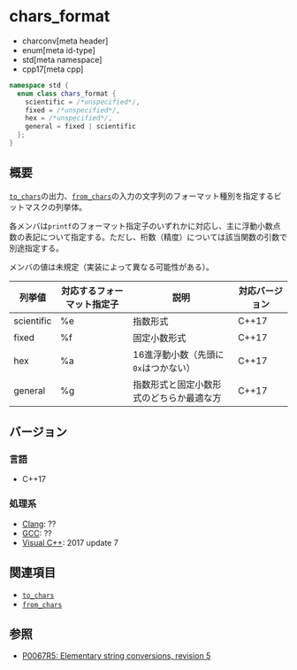 # chars_­format
* charconv[meta header]
* enum[meta id-type]
* std[meta namespace]
* cpp17[meta cpp]

```cpp
namespace std {
  enum class chars_­format {
    scientific = /*unspecified*/,
    fixed = /*unspecified*/,
    hex = /*unspecified*/,
    general = fixed | scientific
  };
}
```

## 概要
[`to_chars`](../charconv/to_chars.md)の出力、[`from_chars`](../charconv/from_chars.md)の入力の文字列のフォーマット種別を指定するビットマスクの列挙体。

各メンバは`printf`のフォーマット指定子のいずれかに対応し、主に浮動小数点数の表記について指定する。ただし、桁数（精度）については該当関数の引数で別途指定する。

メンバの値は未規定（実装によって異なる可能性がある）。

| 列挙値 | 対応するフォーマット指定子 | 説明           | 対応バージョン |
|-------|--------------------------|----------------|----------------|
| scientific | %e | 指数形式 | C++17 |
| fixed | %f | 固定小数形式 | C++17 |
| hex | %a | 16進浮動小数（先頭に`0x`はつかない） | C++17 |
| general | %g | 指数形式と固定小数形式のどちらか最適な方 |  C++17 |

## バージョン
### 言語
- C++17

### 処理系
- [Clang](/implementation.md#clang): ??
- [GCC](/implementation.md#gcc): ??
- [Visual C++](/implementation.md#visual_cpp): 2017 update 7

## 関連項目
- [`to_chars`](../charconv/to_chars.md)
- [`from_chars`](../charconv/from_chars.md)


## 参照
- [P0067R5: Elementary string conversions, revision 5](http://www.open-std.org/jtc1/sc22/wg21/docs/papers/2016/p0067r5.html)
